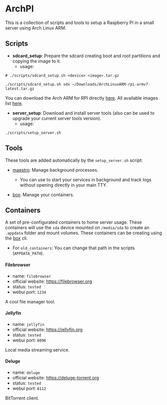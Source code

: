 # ArchPI

This is a collection of scripts and tools to setup a Raspberry PI in a small server using Arch Linux ARM.

## Scripts

- **sdcard_setup**: Prepare the sdcard creating boot and root partitions and copying the image to it.
  - usage:

```shell
# ./scripts/sdcard_setup.sh <device> <image>.tar.gz

./scripts/sdcard_setup.sh sdx ~/Downloads/ArchLinuxARM-rpi-armv7-latest.tar.gz
```

You can download the Arch ARM for RPI directly [here](http://os.archlinuxarm.org/os/ArchLinuxARM-rpi-armv7-latest.tar.gz).
All available images list [here](https://archlinuxarm.org/about/downloads).

- **server_setup**: Download and install server tools (also can be used to upgrade your current server tools version).
  - usage:

```shell
./scripts/setup_server.sh
```

## Tools

These tools are added automatically by the `setup_server.sh` script:

- [maestro](https://github.com/Raisess/maestro): Manage background processes.
  - You can use to start your services in background and track logs without opening directly in your main TTY.

- [box](https://github.com/Raisess/box): Manage your containers.

## Containers

A set of pre-configurated containers to home server usage.
These containers will use the `sda` device mounted on `/media/sda` to create an `.appdata` folder and mount volumes.
These containers can be creating using the [box](https://github.com/Raisess/box) cli.

- For `old_containers`: You can change that path in the scripts (`APPDATA_PATH`).

#### Filebrowser

- name: `filebrowser`
- official website: https://filebrowser.org
- status: `tested`
- webui port: `1234`

A cool file manager tool.

#### Jellyfin

- name: `jellyfin`
- official website: https://jellyfin.org
- status: `tested`
- webui port: `8096`

Local media streaming service.

#### Deluge

- name: `deluge`
- official website: https://deluge-torrent.org
- status: `tested`
- webui port: `8112`

BitTorrent client.
